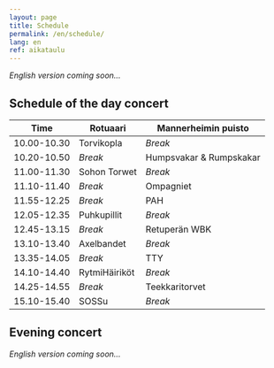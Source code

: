 ```yaml
---
layout: page
title: Schedule
permalink: /en/schedule/
lang: en
ref: aikataulu
---
```

*English version coming soon...*


## Schedule of the day concert

|Time               | Rotuaari    | Mannerheimin puisto |
| ----              | ----------- | -----------         |
| 10.00-10.30       | Torvikopla          | *Break*      |
| 10.20-10.50       | *Break*        | Humpsvakar & Rumpskakar |
| 11.00-11.30       | Sohon Torwet    | *Break*   |
| 11.10-11.40       | *Break*        | Ompagniet |
| 11.55-12.25       | *Break*        | PAH |
| 12.05-12.35       | Puhkupillit       | *Break*  |
| 12.45-13.15       | *Break*   | Retuperän WBK |
| 13.10-13.40       | Axelbandet       | *Break* |
| 13.35-14.05       | *Break*   | TTY |
| 14.10-14.40       | RytmiHäiriköt       | *Break*  |
| 14.25-14.55       | *Break*     | Teekkaritorvet |
| 15.10-15.40       | SOSSu      | *Break*  |

## Evening concert

*English version coming soon...*
